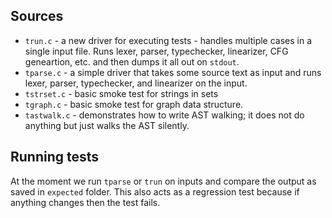 ## Sources

* `trun.c` - a new driver for executing tests - handles multiple cases in a single input file. Runs lexer, parser, typechecker, linearizer, CFG geneartion, etc. and then dumps it all out on `stdout`.
* `tparse.c` - a simple driver that takes some source text as input and runs lexer, parser, typechecker, and linearizer on the input.
* `tstrset.c` - basic smoke test for strings in sets
* `tgraph.c` - basic smoke test for graph data structure.
* `tastwalk.c` - demonstrates how to write AST walking; it does not do anything but just walks the AST silently.

## Running tests

At the moment we run `tparse` or `trun` on inputs and compare the output as saved in `expected` folder. This also acts as a regression test because if anything changes then the test fails.
